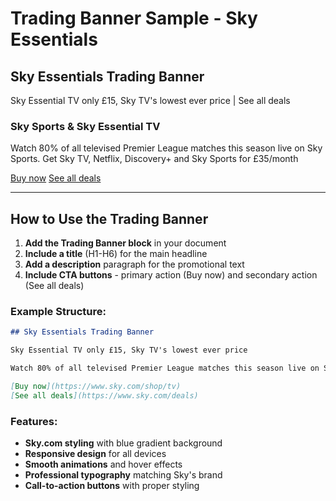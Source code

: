 # Trading Banner Sample - Sky Essentials

## Sky Essentials Trading Banner

Sky Essential TV only £15, Sky TV's lowest ever price | See all deals

### Sky Sports & Sky Essential TV

Watch 80% of all televised Premier League matches this season live on Sky Sports. Get Sky TV, Netflix, Discovery+ and Sky Sports for £35/month

[Buy now](https://www.sky.com/shop/tv) [See all deals](https://www.sky.com/deals)

---

## How to Use the Trading Banner

1. **Add the Trading Banner block** in your document
2. **Include a title** (H1-H6) for the main headline
3. **Add a description** paragraph for the promotional text
4. **Include CTA buttons** - primary action (Buy now) and secondary action (See all deals)

### Example Structure:
```markdown
## Sky Essentials Trading Banner

Sky Essential TV only £15, Sky TV's lowest ever price

Watch 80% of all televised Premier League matches this season live on Sky Sports. Get Sky TV, Netflix, Discovery+ and Sky Sports for £35/month

[Buy now](https://www.sky.com/shop/tv)
[See all deals](https://www.sky.com/deals)
```

### Features:
- **Sky.com styling** with blue gradient background
- **Responsive design** for all devices
- **Smooth animations** and hover effects
- **Professional typography** matching Sky's brand
- **Call-to-action buttons** with proper styling 